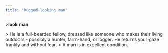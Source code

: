 ```yaml
---
title: "Rugged-looking man"
---
```


\>**look man**

\> He is a full-bearded fellow, dressed like someone who makes their
living outdoors - possibly a hunter, farm-hand, or logger. He returns
your gaze frankly and without fear. \> A man is in excellent condition.